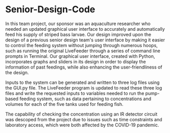 # Senior-Design-Code

In this team project, our sponsor was an aquaculture researcher who needed an updated graphical user interface to accurately and automatically feed his supply of striped bass larvae. Our design improved upon the design of a previous senior design team's user interface by making it easier to control the feeding system without jumping through numerous hoops, such as running the original LiveFeeder through a series of command line prompts in Terminal. Our graphical user interface, created with Python, incorporates graphs and sliders in its design in order to display the information of past feedings, while also enhancing the user-friendliness of the design.

Inputs to the system can be generated and written to three log files using the GUI.py file. The LiveFeeder program is updated to read these three log files and write the requested inputs to variables needed to run the pump-based feeding system, such as data pertaining to concentrations and volumes for each of the five tanks used for feeding fish.

The capability of checking the concentration using an IR detector circuit was descoped from the project due to issues such as time constraints and laboratory access, which were both affected by the COVID-19 pandemic.
